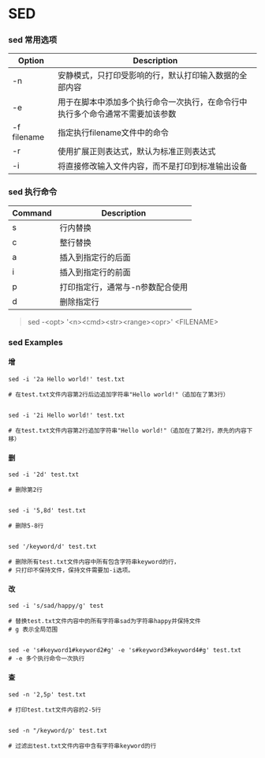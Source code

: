 # SED

### sed 常用选项

| Option      | Description                             |
| ----------- | --------------------------------------- |
| -n          | 安静模式，只打印受影响的行，默认打印输入数据的全部内容             |
| -e          | 用于在脚本中添加多个执行命令一次执行，在命令行中执行多个命令通常不需要加该参数 |
| -f filename | 指定执行filename文件中的命令                      |
| -r          | 使用扩展正则表达式，默认为标准正则表达式                    |
| -i          | 将直接修改输入文件内容，而不是打印到标准输出设备                |

### sed 执行命令

| Command | Description       |
| ------- | ----------------- |
| s       | 行内替换              |
| c       | 整行替换              |
| a       | 插入到指定行的后面         |
| i       | 插入到指定行的前面         |
| p       | 打印指定行，通常与-n参数配合使用 |
| d       | 删除指定行             |



> sed -\<opt> '\<n>\<cmd>\<str>\<range>\<opr>' \<FILENAME>



### **sed Examples**

#### **增**

```
sed -i '2a Hello world!' test.txt

# 在test.txt文件内容第2行后边追加字符串"Hello world!"（追加在了第3行）


sed -i '2i Hello world!' test.txt

# 在test.txt文件内容第2行追加字符串"Hello world!"（追加在了第2行，原先的内容下移）
```

#### **删**

```
sed -i '2d' test.txt

# 删除第2行


sed -i '5,8d' test.txt

# 删除5-8行


sed '/keyword/d' test.txt

# 删除所有test.txt文件内容中所有包含字符串keyword的行，
# 只打印不保持文件，保持文件需要加-i选项。
```

#### **改**

```
sed -i 's/sad/happy/g' test

# 替换test.txt文件内容中的所有字符串sad为字符串happy并保持文件
# g 表示全局范围


sed -e 's#keyword1#keyword2#g' -e 's#keyword3#keyword4#g' test.txt
# -e 多个执行命令一次执行
```

#### **查**

```
sed -n '2,5p' test.txt

# 打印test.txt文件内容的2-5行


sed -n "/keyword/p' test.txt

# 过滤出test.txt文件内容中含有字符串keyword的行
```

